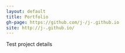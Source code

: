 ```yaml
---
layout: default
title: Portfolio
gh-page: https://github.com/j-/j-.github.io
site: http://j-.github.io/
---
```


Test project details